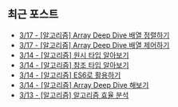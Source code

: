 


## 최근 포스트
 - [3/17 - [알고리즘] Array Deep Dive 배열 정렬하기](https://kdn0325.github.io/algorithm/2025-03-17-1.html)
 - [3/17 - [알고리즘] Array Deep Dive 배열 제어하기](https://kdn0325.github.io/algorithm/2025-03-17-2.html)
 - [3/14 - [알고리즘] 원시 타입 알아보기](https://kdn0325.github.io/algorithm/2025-03-14-1.html)
 - [3/14 - [알고리즘] 참조 타입 알아보기](https://kdn0325.github.io/algorithm/2025-03-14-2.html)
 - [3/14 - [알고리즘] ES6로 활용하기](https://kdn0325.github.io/algorithm/2025-03-14-3.html)
 - [3/14 - [알고리즘] Array Deep Dive 해보기](https://kdn0325.github.io/algorithm/2025-03-14-4.html)
 - [3/13 - [알고리즘] 알고리즘 효율 분석](https://kdn0325.github.io/algorithm/2025-03-13-1.html)
